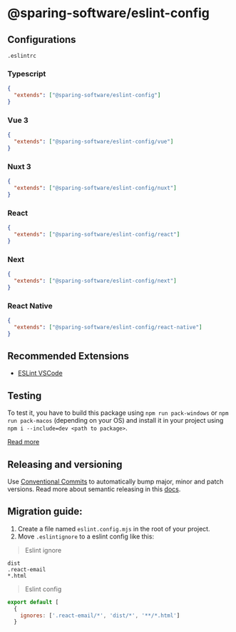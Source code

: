 # @sparing-software/eslint-config

## Configurations

`.eslintrc`

### Typescript

```json
{
  "extends": ["@sparing-software/eslint-config"]
}
```

### Vue 3

```json
{
  "extends": ["@sparing-software/eslint-config/vue"]
}
```

### Nuxt 3

```json
{
  "extends": ["@sparing-software/eslint-config/nuxt"]
}
```

### React

```json
{
  "extends": ["@sparing-software/eslint-config/react"]
}
```

### Next

```json
{
  "extends": ["@sparing-software/eslint-config/next"]
}
```

### React Native

```json
{
  "extends": ["@sparing-software/eslint-config/react-native"]
}
```

## Recommended Extensions

- [ESLint VSCode](https://marketplace.visualstudio.com/items?itemName=dbaeumer.vscode-eslint)

## Testing

To test it, you have to build this package using `npm run pack-windows` or `npm run pack-macos` (depending on your OS) and install it in your project using `npm i --include=dev <path to package>`.

[Read more](https://www.notion.so/panowiepro/Open-Source-a465a9d7689b44e9b366feec8804bd92#486d88e068fc40ed80f1b6afa5669b48)

## Releasing and versioning

Use [Conventional Commits](https://www.conventionalcommits.org/en/v1.0.0/) to automatically bump major, minor and patch versions. Read more about semantic releasing in this [docs](https://semantic-release.gitbook.io/semantic-release/recipes/release-workflow).

## Migration guide:

1. Create a file named `eslint.config.mjs` in the root of your project.
2. Move `.eslintignore` to a eslint config like this:

> Eslint ignore

```
dist
.react-email
*.html
```

> Eslint config

```js
export default [
  {
    ignores: ['.react-email/*', 'dist/*', '**/*.html']
  }
```
